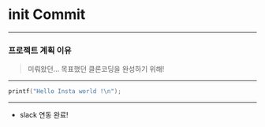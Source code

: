 # init Commit

------------

### 프로젝트 계획 이유

> 미뤄왔던... 목표했던 클론코딩을 완성하기 위해! 

------------


``` C
printf("Hello Insta world !\n");
```

------------

* slack 연동 완료!